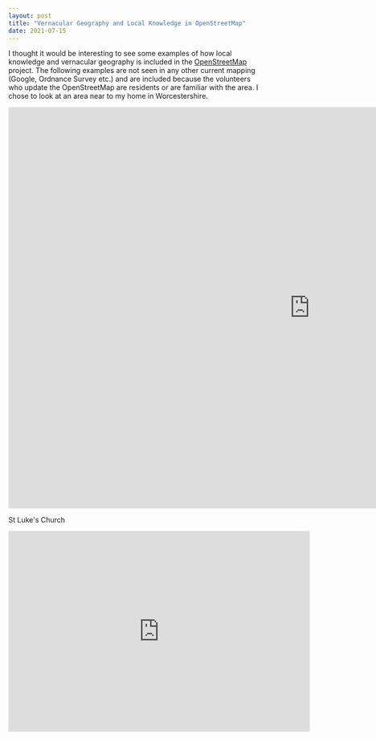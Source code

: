```yaml
---
layout: post
title: "Vernacular Geography and Local Knowledge in OpenStreetMap"
date: 2021-07-15
---
```


I thought it would be interesting to see some examples of how local knowledge and vernacular geography is included in the [OpenStreetMap](https://wiki.openstreetmap.org/wiki/About_OpenStreetMap) project.  The following examples are not seen in any other current mapping (Google, Ordnance Survey etc.) and are included because the volunteers who update the OpenStreetMap are residents or are familiar with the area. I chose to look at an area near to my home in Worcestershire.


<iframe id="VernacularGeographyMap"
    title="Vernacular Geography Map"
    width="1200"
    height="800"
    frameborder="0"
    src="https://www.openstreetmap.org/export/embed.html?bbox=-2.2941035032,52.3164907934,-2.2633332014,52.3284125945&layer=mapnik">
</iframe>


St Luke's Church


<iframe id="StLukesChurchMap"
    title="St Luke's Church map"
    width="600"
    height="400"
    frameborder="0"
    src="https://www.openstreetmap.org/export/embed.html?bbox=-2.295128703117371,52.319894339076534,-2.28617012500763,52.322786333785274&layer=mapnik&marker=52.32134036005745,-2.2906494140625">
</iframe>






